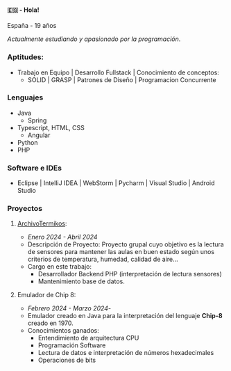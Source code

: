 #### 🇪🇸 - Hola!
España - 19 años

*Actualmente estudiando y apasionado por la programación*.
### Aptitudes:
- Trabajo en Equipo | Desarrollo Fullstack | Conocimiento de conceptos:
	-  SOLID | GRASP | Patrones de Diseño | Programacion Concurrente


### Lenguajes
- Java
	- Spring
- Typescript, HTML, CSS
	- Angular
- Python
- PHP

### Software e IDEs
- Eclipse | IntelliJ IDEA | WebStorm | Pycharm | Visual Studio | Android Studio

### Proyectos
1. [ArchivoTermikos](https://github.com/cdominguezh06/ArchivoTermikos):
	- *Enero 2024 - Abril 2024*
	- Descripción de Proyecto: Proyecto grupal cuyo objetivo es la lectura de sensores para mantener las aulas en buen estado según unos criterios de temperatura, humedad, calidad de aire...
	- Cargo en este trabajo:
		- Desarrollador Backend PHP (interpretación de lectura sensores)
		- Mantenimiento base de datos.

2. Emulador de Chip 8:
	- *Febrero 2024 - Marzo 2024*- 
	- Emulador creado en Java para la interpretación del lenguaje **Chip-8** creado en 1970.
	- Conocimientos ganados:
		- Entendimiento de arquitectura CPU
		- Programación Software
		- Lectura de datos e interpretación de números hexadecimales
		- Operaciones de bits






